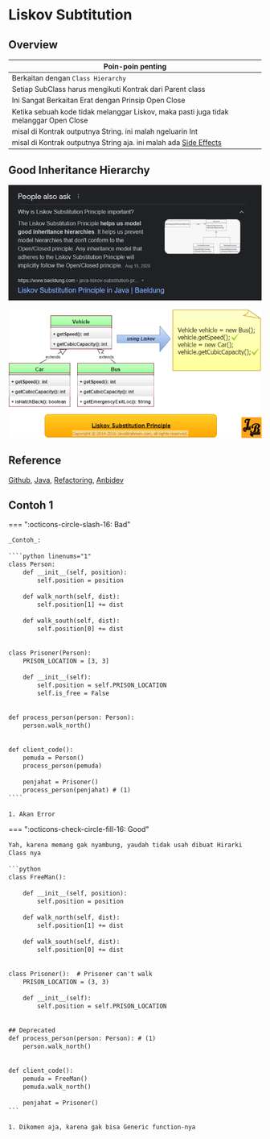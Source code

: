 # Liskov Subtitution

## Overview

| Poin-poin penting                                                                                                                       |
| --------------------------------------------------------------------------------------------------------------------------------------- |
| Berkaitan dengan `Class Hierarchy`                                                                                                      |
| Setiap SubClass harus mengikuti Kontrak dari Parent class                                                                               |
| Ini Sangat Berkaitan Erat dengan Prinsip Open Close                                                                                     |
| Ketika sebuah kode tidak melanggar Liskov, maka pasti juga tidak melanggar Open Close                                                   |
| misal di Kontrak outputnya String. ini malah ngeluarin Int                                                                              |
| misal di Kontrak outputnya String aja. ini malah ada [Side Effects](https://medium.com/@igorwojda/5-kinds-of-side-effects-a67f6b495af9) |

## Good Inheritance Hierarchy

![](img/2021-11-25-13-53-08.png)

![](img/2021-11-25-15-39-42.png)

## Reference

[Github](https://github.com/heykarimoff/solid.python/blob/master/3.lsp.py), [Java](https://www.javabrahman.com/programming-principles/liskov-substitution-principal-java-example/), [Refactoring](https://reflectoring.io/lsp-explained/), [Anbidev](https://www.anbidev.com/prinsip-solid/)

## Contoh 1

=== ":octicons-circle-slash-16: Bad"

    _Contoh_:

    ````python linenums="1"
    class Person:
        def __init__(self, position):
            self.position = position

        def walk_north(self, dist):
            self.position[1] += dist

        def walk_south(self, dist):
            self.position[0] += dist


    class Prisoner(Person):
        PRISON_LOCATION = [3, 3]

        def __init__(self):
            self.position = self.PRISON_LOCATION
            self.is_free = False


    def process_person(person: Person):
        person.walk_north()


    def client_code():
        pemuda = Person()
        process_person(pemuda)

        penjahat = Prisoner()
        process_person(penjahat) # (1)
    ````

    1. Akan Error

=== ":octicons-check-circle-fill-16: Good"

    Yah, karena memang gak nyambung, yaudah tidak usah dibuat Hirarki Class nya

    ```python
    class FreeMan():

        def __init__(self, position):
            self.position = position

        def walk_north(self, dist):
            self.position[1] += dist

        def walk_south(self, dist):
            self.position[0] += dist


    class Prisoner():  # Prisoner can't walk
        PRISON_LOCATION = (3, 3)

        def __init__(self):
            self.position = self.PRISON_LOCATION


    ## Deprecated
    def process_person(person: Person): # (1)
        person.walk_north()


    def client_code():
        pemuda = FreeMan()
        pemuda.walk_north()

        penjahat = Prisoner()
    ```

    1. Dikomen aja, karena gak bisa Generic function-nya